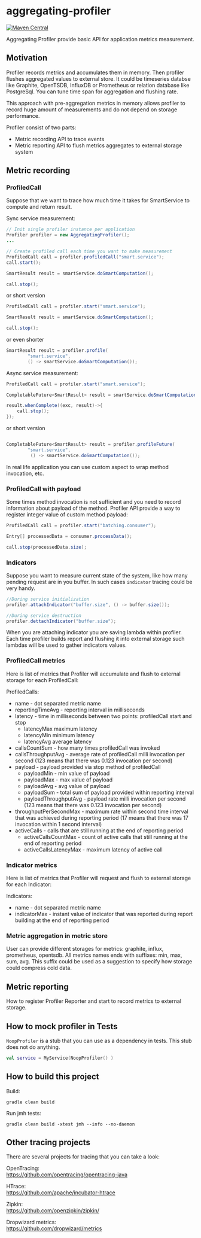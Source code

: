 # aggregating-profiler
[![Maven Central](https://img.shields.io/maven-central/v/ru.fix/aggregating-profiler.svg)](http://search.maven.org/#search%7Cga%7C1%7Cg%3A%22ru.fix%22)

Aggregating Profiler provide basic API for application metrics measurement.

## Motivation 

Profiler records metrics and accumulates them in memory. 
Then profiler flushes aggregated values to external store. 
It could be timeseries databse like Graphite, OpenTSDB, InfluxDB or Prometheus or relation database like PostgreSql.
You can tune time span for aggregation and flushing rate.

This approach with pre-aggregation metrics in memory allows profiler to record huge amount of measurements 
and do not depend on storage performance.     

Profiler consist of two parts: 
* Metric recording API to trace events 
* Metric reporting API to flush metrics aggregates to external storage system

## Metric recording

### ProfiledCall
Suppose that we want to trace how much time it takes for SmartService to compute and return result. 

Sync service measurement: 
```java
// Init single profiler instance per application 
Profiler profiler = new AggregatingProfiler();
...

// Create profiled call each time you want to make measurement 
ProfiledCall call = profiler.profiledCall("smart.service");
call.start();

SmartResult result = smartService.doSmartComputation();

call.stop();
```
or short version

```java
ProfiledCall call = profiler.start("smart.service");

SmartResult result = smartService.doSmartComputation();

call.stop();
```
or even shorter
```java
SmartResult result = profiler.profile(
        "smart.service",
        () -> smartService.doSmartComputation());
```

Async service measurement: 
```java
ProfiledCall call = profiler.start("smart.service");

CompletableFuture<SmartResult> result = smartService.doSmartComputation();

result.whenComplete((exc, result)->{ 
    call.stop();
});
```
or short version
```java

CompletableFuture<SmartResult> result = profiler.profileFuture(
        "smart.service",
         () -> smartService.doSmartComputation());
```

In real life application you can use custom aspect to wrap method invocation, etc.

### ProfiledCall with payload
Some times method invocation is not sufficient and you need to record information about payload 
of the method. Profiler API provide a way to register integer value of custom method payload: 

```java
ProfiledCall call = profiler.start("batching.consumer");

Entry[] processedData = consumer.processData();

call.stop(processedData.size);
```

### Indicators
Suppose you want to measure current state of the system, like how many pending request are in you buffer.
In such cases `indicator` tracing could be very handy.
```java
//During service initialization
profiler.attachIndicator("buffer.size", () -> buffer.size());

//During service destruction
profiler.dettachIndicator("buffer.size");
```
When you are attaching indicator you are saving lambda within profiler. 
Each time profiler builds report and flushing it into external storage 
such lambdas will be used to gather indicators values.


### ProfiledCall metrics  
Here is list of metrics that Profiler will accumulate and flush to external storage for each ProfiledCall:
 
ProfiledCalls:
 - name - dot separated metric name
 - reportingTimeAvg - reporting interval in milliseconds
 - latency - time in milliseconds between two points: profiledCall start and stop
   - latencyMax maximum latency
   - latencyMin minimum latency
   - latencyAvg average latency
 - callsCountSum - how many times profiledCall was invoked
 - callsThroughputAvg - average rate of profiledCall milli invocation per second 
 (123 means that there was 0.123 invocation per second)
 - payload - payload provided via stop method of profiledCall
   - payloadMin - min value of payload
   - payloadMax - max value of payload
   - payloadAvg - avg value of payload
   - payloadSum - total sum of payload provided within reporting interval
   - payloadThroughputAvg - payload rate milli invocation per second
   (123 means that there was 0.123 invocation per second)
 - throughputPerSecondMax - maximum rate within second time interval that was achieved during reporting period 
 (17 means that there was 17 invocation within 1 second interval)
 - activeCalls - calls that are still running at the end of reporting period
   - activeCallsCountMax - count of active calls that still running at the end of reporting period  
   - activeCallsLatencyMax - maximum latency of active call

### Indicator metrics  
Here is list of metrics that Profiler will request and flush to external storage for each Indicator:

Indicators:
- name - dot separated metric name
- indicatorMax - instant value of indicator that was reported during report building at the end of reporting period
 
### Metric aggregation in metric store
User can provide different storages for metrics: graphite, influx, prometheus, opentsdb. 
All metrics names ends with suffixes: min, max, sum, avg. 
This suffix could be used as a suggestion to specify how storage could compress cold data.   


## Metric reporting
How to register Profiler Reporter and start to record metrics to external storage.

## How to mock profiler in Tests
`NoopProfiler` is a stub that you can use as a dependency in tests. This stub does not do anything.
```kotlin
val service = MyService(NoopProfiler() )

```
## How to build this project
Build: 
```
gradle clean build
```
Run jmh tests:
```
gradle clean build -xtest jmh --info --no-daemon
```

## Other tracing projects
There are several projects for tracing that you can take a look:

OpenTracing:  
https://github.com/opentracing/opentracing-java  

HTrace:  
https://github.com/apache/incubator-htrace  

Zipkin:  
https://github.com/openzipkin/zipkin/

Dropwizard metrics:  
https://github.com/dropwizard/metrics